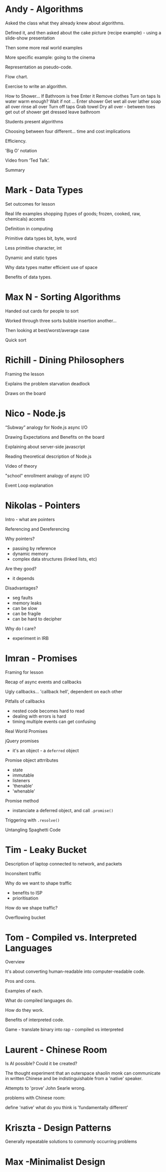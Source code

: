 # Andy - Algorithms

Asked the class what they already knew about algorithms.

Defined it, and then asked about the cake picture 
(recipe example) - using a slide-show presentation

Then some more real world examples

More specific example: going to the cinema

Representation as pseudo-code.

Flow chart.

Exercise to write an algorithm.

How to Shower…
If Bathroom is free
Enter it
Remove clothes
Turn on taps
Is water warm enough? Wait if not …
Enter shower
Get wet all over
lather soap all over
rinse all over
Turn off taps
Grab towel
Dry all over - between toes
get out of shower
get dressed
leave bathroom

Students present algorithms

Choosing between four different… time and cost implications

Efficiency.

'Big O' notation

Video from ‘Ted Talk’.

Summary




# Mark - Data Types

Set outcomes for lesson

Real life examples
shopping (types of goods; frozen, cooked, raw, chemicals)
accents

Definition in computing

Primitive data types
bit, byte, word

Less primitive
character, int

Dynamic and static types

Why data types matter
efficient use of space

Benefits of data types.







# Max N - Sorting Algorithms

Handed out cards for people to sort

Worked through three sorts
bubble
insertion
another…

Then looking at best/worst/average case

Quick sort





# Richill - Dining Philosophers


Framing the lesson

Explains the problem
starvation
deadlock

Draws on the board





# Nico - Node.js

“Subway” analogy for Node.js async I/O

Drawing Expectations and Benefits on the board

Explaining about server-side javascript

Reading theoretical description of Node.js

Video of theory

"school" enrollment analogy of async I/O

Event Loop explanation



# Nikolas - Pointers

Intro - what are pointers

Referencing and Dereferencing

Why pointers?

- passing by reference
- dynamic memory
- complex data structures (linked lists, etc)

Are they good?

- it depends

Disadvantages?

- seg faults
- memory leaks
- can be slow
- can be fragile
- can be hard to decipher

Why do I care?

- experiment in IRB



# Imran - Promises

Framing for lesson

Recap of async events and callbacks

Ugly callbacks... 'callback hell', dependent on each other

Pitfalls of callbacks

- nested code becomes hard to read
- dealing with errors is hard
- timing multiple events can get confusing

Real World Promises

jQuery promises

- it's an object - a `deferred` object

Promise object attrributes

- state
- immutable
- listeners
- 'thenable'
- 'whenable'

Promise method

- instanciate a deferred object, and call `.promise()`

Triggering with `.resolve()`

Untangling Spaghetti Code




# Tim - Leaky Bucket


Description of laptop connected to network, and packets

Inconsitent traffic

Why do we want to shape traffic

- benefits to ISP
- prioritisation

How do we shape traffic?

Overflowing bucket




# Tom - Compiled vs. Interpreted Languages


Overview

It's about converting human-readable into computer-readable code.

Pros and cons.

Examples of each.

What do compiled languages do.

How do they work.

Benefits of interpreted code.

Game - translate binary into rap - compiled vs interpreted



# Laurent - Chinese Room

Is AI possible? Could it be created?

The thought experiment that an outerspace shaolin monk can communicate in written Chinese and be indistinguishable from a 'native' speaker.

Attempts to 'prove' John Searle wrong.





problems with Chinese room:

define 'native' 
what do you think is 'fundamentally different'






# Kriszta - Design Patterns

Generally repeatable solutions to commonly occurring problems





# Max -Minimalist Design



















